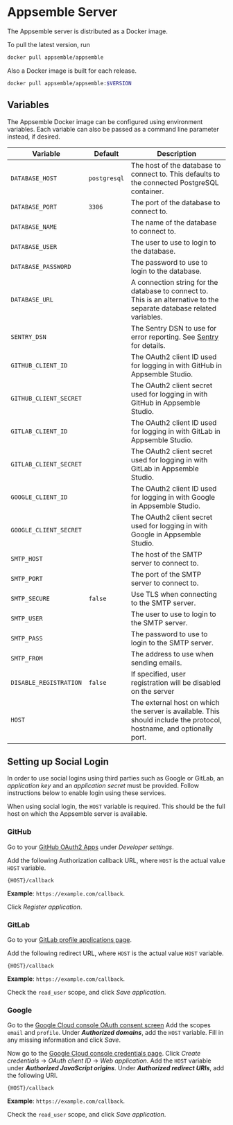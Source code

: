 # Appsemble Server

The Appsemble server is distributed as a Docker image.

To pull the latest version, run

```sh
docker pull appsemble/appsemble
```

Also a Docker image is built for each release.

```sh
docker pull appsemble/appsemble:$VERSION
```

## Variables

The Appsemble Docker image can be configured using environment variables. Each variable can also be
passed as a command line parameter instead, if desired.

| Variable               | Default      | Description                                                                                                            |
| ---------------------- | ------------ | ---------------------------------------------------------------------------------------------------------------------- |
| `DATABASE_HOST`        | `postgresql` | The host of the database to connect to. This defaults to the connected PostgreSQL container.                           |
| `DATABASE_PORT`        | `3306`       | The port of the database to connect to.                                                                                |
| `DATABASE_NAME`        |              | The name of the database to connect to.                                                                                |
| `DATABASE_USER`        |              | The user to use to login to the database.                                                                              |
| `DATABASE_PASSWORD`    |              | The password to use to login to the database.                                                                          |
| `DATABASE_URL`         |              | A connection string for the database to connect to. This is an alternative to the separate database related variables. |
| `SENTRY_DSN`           |              | The Sentry DSN to use for error reporting. See [Sentry](https://sentry.io) for details.                                |
| `GITHUB_CLIENT_ID`     |              | The OAuth2 client ID used for logging in with GitHub in Appsemble Studio.                                              |
| `GITHUB_CLIENT_SECRET` |              | The OAuth2 client secret used for logging in with GitHub in Appsemble Studio.                                          |
| `GITLAB_CLIENT_ID`     |              | The OAuth2 client ID used for logging in with GitLab in Appsemble Studio.                                              |
| `GITLAB_CLIENT_SECRET` |              | The OAuth2 client secret used for logging in with GitLab in Appsemble Studio.                                          |
| `GOOGLE_CLIENT_ID`     |              | The OAuth2 client ID used for logging in with Google in Appsemble Studio.                                              |
| `GOOGLE_CLIENT_SECRET` |              | The OAuth2 client secret used for logging in with Google in Appsemble Studio.                                          |
| `SMTP_HOST`            |              | The host of the SMTP server to connect to.                                                                             |
| `SMTP_PORT`            |              | The port of the SMTP server to connect to.                                                                             |
| `SMTP_SECURE`          | `false`      | Use TLS when connecting to the SMTP server.                                                                            |
| `SMTP_USER`            |              | The user to use to login to the SMTP server.                                                                           |
| `SMTP_PASS`            |              | The password to use to login to the SMTP server.                                                                       |
| `SMTP_FROM`            |              | The address to use when sending emails.                                                                                |
| `DISABLE_REGISTRATION` | `false`      | If specified, user registration will be disabled on the server                                                         |
| `HOST`                 |              | The external host on which the server is available. This should include the protocol, hostname, and optionally port.   |

## Setting up Social Login

In order to use social logins using third parties such as Google or GitLab, an _application key_ and
an _application secret_ must be provided. Follow instructions below to enable login using these
services.

When using social login, the `HOST` variable is required. This should be the full host on which the
Appsemble server is available.

### GitHub

Go to your [GitHub OAuth2 Apps](https://github.com/settings/developers) under _Developer settings_.

Add the following Authorization callback URL, where `HOST` is the actual value `HOST` variable.

```
{HOST}/callback
```

**Example**: `https://example.com/callback`.

Click _Register application_.

### GitLab

Go to your [GitLab profile applications page](https://gitlab.com/profile/applications).

Add the following redirect URL, where `HOST` is the actual value `HOST` variable.

```
{HOST}/callback
```

**Example**: `https://example.com/callback`.

Check the `read_user` scope, and click _Save application_.

### Google

Go to the
[Google Cloud console OAuth consent screen](https://console.cloud.google.com/apis/credentials/consent)
Add the scopes `email` and `profile`. Under _**Authorized domains**_, add the `HOST` variable. Fill
in any missing information and click _Save_.

Now go to the
[Google Cloud console credentials page](https://console.cloud.google.com/apis/credentials). Click
_Create credentials_ → _OAuth client ID_ → _Web application_. Add the `HOST` variable under
_**Authorized JavaScript origins**_. Under _**Authorized redirect URIs**_, add the following URI.

```
{HOST}/callback
```

**Example**: `https://example.com/callback`.

Check the `read_user` scope, and click _Save application_.
